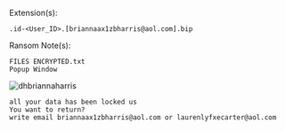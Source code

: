 Extension(s): 
```
.id-<User_ID>.[briannaax1zbharris@aol.com].bip
```
Ransom Note(s): 
```
FILES ENCRYPTED.txt
Popup Window
```
![dhbriannaharris](https://github.com/user-attachments/assets/23506c70-78b7-4dbe-bc00-2f55edacfd63)
```
all your data has been locked us
You want to return?
write email briannaax1zbharris@aol.com or laurenlyfxecarter@aol.com
```
